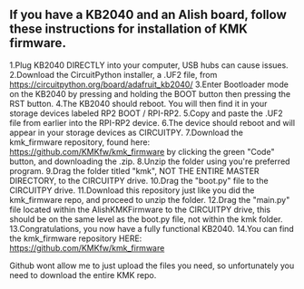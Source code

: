 ## If you have a KB2040 and an Alish board, follow these instructions for installation of KMK firmware.

1.Plug KB2040 DIRECTLY into your computer, USB hubs can cause issues.
2.Download the CircuitPython installer, a .UF2 file, from https://circuitpython.org/board/adafruit_kb2040/
3.Enter Bootloader mode on the KB2040 by pressing and holding the BOOT button then pressing the RST button.
4.The KB2040 should reboot. You will then find it in your storage devices labeled RP2 BOOT / RPI-RP2.
5.Copy and paste the .UF2 file from earlier into the RPI-RP2 device.
6.The device should reboot and will appear in your storage devices as CIRCUITPY.
7.Download the kmk_firmware repository, found here: https://github.com/KMKfw/kmk_firmware by clicking the green "Code" button, and downloading the .zip.
8.Unzip the folder using you're preferred program.
9.Drag the folder titled "kmk", NOT THE ENTIRE MASTER DIRECTORY, to the CIRCUITPY drive.
10.Drag the "boot.py" file to the CIRCUITPY drive.
11.Download this repository just like you did the kmk_firmware repo, and proceed to unzip the folder.
12.Drag the "main.py" file located within the AlishKMKFirmware to the CIRCUITPY drive, this should be on the same level as the boot.py file, not within the kmk folder.
13.Congratulations, you now have a fully functional KB2040.
14.You can find the kmk_firmware repository HERE: https://github.com/KMKfw/kmk_firmware

Github wont allow me to just upload the files you need, so unfortunately you need to download the entire KMK repo.
